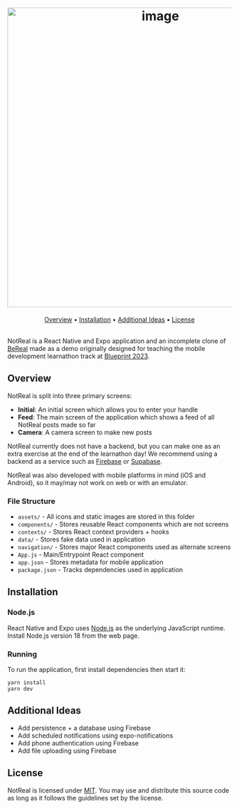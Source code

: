 <h1 align="center">
    <img width="672" alt="image" src="https://user-images.githubusercontent.com/17646399/217417255-f1bcf8fd-fa4e-4818-8380-044515d4843f.png">
</h1>

<div align="center">
	<a href="#overview">Overview</a>
  <span> • </span>
    	<a href="#installation">Installation</a>
  <span> • </span>
    	<a href="#additional-ideas">Additional Ideas</a>
  <span> • </span>
      <a href="#license">License</a>
</div>

<br />

NotReal is a React Native and Expo application and an incomplete clone of [BeReal](https://bere.al) made as a demo originally designed for teaching the mobile development learnathon track at [Blueprint 2023](https://blueprint.hackmit.org).

## Overview

NotReal is split into three primary screens:
- **Initial**: An initial screen which allows you to enter your handle
- **Feed**: The main screen of the application which shows a feed of all NotReal posts made so far
- **Camera**: A camera screen to make new posts

NotReal currently does not have a backend, but you can make one as an extra exercise at the end of the learnathon day! We recommend using a backend as a service such as [Firebase](https://firebase.google.com) or [Supabase](https://supabase.io).

NotReal was also developed with mobile platforms in mind (iOS and Android), so it may/may not work on web or with an emulator.

### File Structure

* `assets/` - All icons and static images are stored in this folder
* `components/` - Stores reusable React components which are not screens
* `contexts/` - Stores React context providers + hooks
* `data/` - Stores fake data used in application
* `navigation/` - Stores major React components used as alternate screens
* `App.js` - Main/Entrypoint React component
* `app.json` - Stores metadata for mobile application
* `package.json` - Tracks dependencies used in application


## Installation

### Node.js

React Native and Expo uses [Node.js](https://nodejs.org/en/download/) as the underlying JavaScript runtime. Install Node.js version 18 from the web page.

### Running

To run the application, first install dependencies then start it:

```
yarn install
yarn dev
```

## Additional Ideas

- Add persistence + a database using Firebase
- Add scheduled notifications using expo-notifications
- Add phone authentication using Firebase
- Add file uploading using Firebase

## License

NotReal is licensed under [MIT](./LICENSE). You may use and distribute this source code as long as it follows the guidelines set by the license.